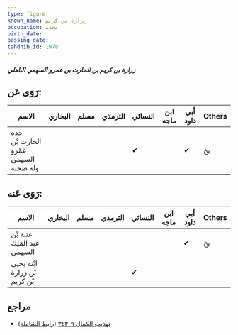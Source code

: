 ```yaml
---
type: figure
known_name: زرارة بن كريم
occupation: محدث
birth_date:
passing_date:
tahdhib_id: 1978
---
```

##### زرارة بن كريم بن الحارث بن عمرو السهمي الباهلي

## رَوَى عَن:
| الاسم                                 | البخاري | مسلم | الترمذي | النسائي | ابن ماجه | أبي داود | Others |
| ------------------------------------- | ------- | ---- | ------- | ------- | -------- | -------- | ------ |
| جده الحارث بْن عَمْرو السهمي وله صحبة |         |      |         | ✔       |          | ✔        | بخ     |
## رَوَى عَنه:
| الاسم                         | البخاري | مسلم | الترمذي | النسائي | ابن ماجه | أبي داود | Others |
| ----------------------------- | ------- | ---- | ------- | ------- | -------- | -------- | ------ |
| عتبة بْن عَبد المَلِك السهمي  |         |      |         |         |          | ✔        | بخ     |
| ابْنه يحيى بْن زرارة بْن كريم |         |      |         | ✔       |          |          |        |
## مراجع
- [تهذيب الكمال ٩-٣٤٣](obsidian://open?vault=Tahdhib-al-Kamal&file=Figures/١٩٧٨-زرارة%20بن%20كريم%20بن%20الحارث%20بن%20عمرو%20السهمي%20الباهلي) ([رابط الشاملة](https://shamela.ws/book/3722/4583))